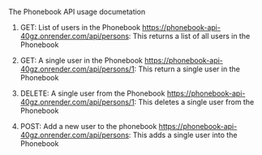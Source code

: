 The Phonebook API usage documetation

1.  GET: List of users in the Phonebook
     https://phonebook-api-40gz.onrender.com/api/persons: 
    This returns a list of all users in the Phonebook

2. GET: A single user in the Phonebook
    https://phonebook-api-40gz.onrender.com/api/persons/1:
    This return a single user in the Phonebook

3. DELETE: A single user from the Phonebook
    https://phonebook-api-40gz.onrender.com/api/persons/1:
    This deletes a single user from the Phonebook

4. POST: Add a new user to the phonebook
    https://phonebook-api-40gz.onrender.com/api/persons:
    This adds a single user into the Phonebook
